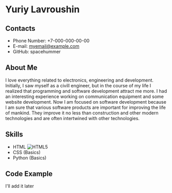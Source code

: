 # Yuriy Lavroushin
## Contacts
* Phone Number: +7-000-000-00-00
* E-mail: myemail@example.com
* GitHub: spacehummer
## About Me
I love everything related to electronics, engineering and development. Initially, I saw myself as a civill engineer, but in the course of my life I realized that programming and software development attract me more.
I had an interesting experience working on communication equipment and some website development.
Now I am focused on software development because I am sure that various software products are important for improving the life of mankind. They improve it no less than construction and other modern technologies and are often intertwined with other technologies.
## Skills
* HTML
![HTML5](https://img.shields.io/badge/html5-%23E34F26.svg?style=for-the-badge&logo=html5&logoColor=white)
* CSS (Basics)
* Python (Basics)
## Code Example
I'll add it later

